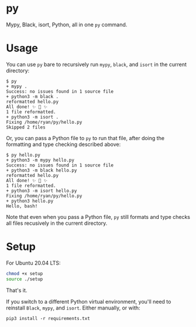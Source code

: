 # py
Mypy, Black, isort, Python, all in one `py` command. 

# Usage

You can use `py` bare to recursively run `mypy`, `black`, and `isort` in the current directory:

```
$ py
+ mypy .
Success: no issues found in 1 source file
+ python3 -m black .
reformatted hello.py
All done! ✨ 🍰 ✨
1 file reformatted.
+ python3 -m isort .
Fixing /home/ryan/py/hello.py
Skipped 2 files
```

Or, you can pass a Python file to `py` to run that file, after doing the formatting and type checking described above:

```
$ py hello.py 
+ python3 -m mypy hello.py
Success: no issues found in 1 source file
+ python3 -m black hello.py
reformatted hello.py
All done! ✨ 🍰 ✨
1 file reformatted.
+ python3 -m isort hello.py
Fixing /home/ryan/py/hello.py
+ python3 hello.py
Hello, bash!
```

Note that even when you pass a Python file, `py` still formats and type checks all files recusively in the current directory.

# Setup

For Ubuntu 20.04 LTS:

```bash
chmod +x setup
source ./setup
```

That's it.

If you switch to a different Python virtual environment, you'll need to reinstall `Black`, `mypy`, and `isort`. Either manually, or with:

```
pip3 install -r requirements.txt
```

